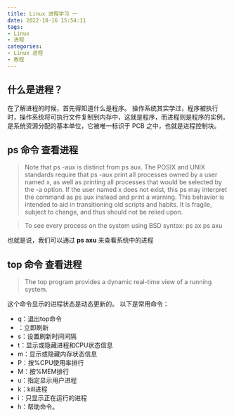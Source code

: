 ```yaml
---
title: Linux 进程学习 一
date: 2022-10-16 15:54:11
tags:
- Linux
- 进程
categories: 
- Linux 进程
- 教程
---
```

## 什么是进程？
在了解进程的时候，首先得知道什么是程序。
操作系统其实学过，程序被执行时，操作系统将可执行文件复制到内存中，这就是程序，而进程则是程序的实例，是系统资源分配的基本单位，它被唯一标识于 PCB 之中，也就是进程控制块。

## ps 命令 查看进程
>Note that ps -aux is distinct from ps aux.  The POSIX and UNIX standards require that ps -aux print all processes owned by a user named x, as well as printing all processes that would be selected by the -a option.  If the user named x does not exist, this ps may
 interpret the command as ps aux instead and print a warning.  This behavior is intended to aid in transitioning old scripts and habits. It is fragile, subject to change, and thus should not be relied upon.

>To see every process on the system using BSD syntax:
          ps ax
          ps axu

也就是说，我们可以通过 **ps axu** 来查看系统中的进程

## top 命令 查看进程
> The  top program provides a dynamic real-time view of a running system.

这个命令显示的进程状态是动态更新的。
以下是常用命令：
- q：退出top命令
- <Space>：立即刷新
- s：设置刷新时间间隔
- t：显示或隐藏进程和CPU状态信息
- m：显示或隐藏内存状态信息
- P：按%CPU使用率排行
- M：按%MEM排行
- u：指定显示用户进程
- k：kill进程
- i：只显示正在运行的进程
- h：帮助命令。
